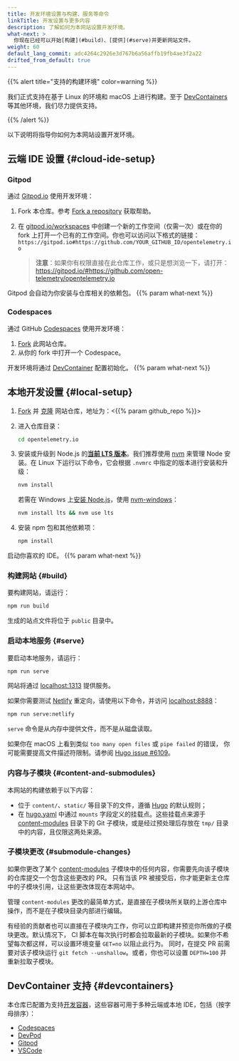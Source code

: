 ```yaml
---
title: 开发环境设置与构建、服务等命令
linkTitle: 开发设置与更多内容
description: 了解如何为本网站设置开发环境。
what-next: >
  你现在已经可以开始[构建](#build)、[提供](#serve)并更新网站文件。
weight: 60
default_lang_commit: adc4264c2926e3d767b6a56affb19fb4ae3f2a22
drifted_from_default: true
---
```


{{% alert title="支持的构建环境" color=warning %}}

我们正式支持在基于 Linux 的环境和 macOS 上进行构建。至于
[DevContainers](#devcontainers) 等其他环境，我们尽力提供支持。

{{% /alert %}}

以下说明将指导你如何为本网站设置开发环境。

## 云端 IDE 设置 {#cloud-ide-setup}

### Gitpod

通过 [Gitpod.io] 使用开发环境：

1.  Fork 本仓库。参考 [Fork a repository][fork] 获取帮助。
2.  在 [gitpod.io/workspaces] 中创建一个新的工作空间（仅需一次）或在你的
    fork 上打开一个已有的工作空间。你也可以访问以下格式的链接：
    `https://gitpod.io#https://github.com/YOUR_GITHUB_ID/opentelemetry.io`

    > **注意**：如果你有权限直接在此仓库工作，或只是想浏览一下，请打开：
    > <https://gitpod.io/#https://github.com/open-telemetry/opentelemetry.io>

Gitpod 会自动为你安装与仓库相关的依赖包。
{{% param what-next %}}

### Codespaces

通过 GitHub [Codespaces] 使用开发环境：

1. [Fork] 此网站仓库。
2. 从你的 fork 中打开一个 Codespace。

开发环境将通过 [DevContainer](#devcontainers) 配置初始化。
{{% param what-next %}}

## 本地开发设置 {#local-setup}

1.  [Fork] 并 [克隆][clone] 网站仓库，地址为：<{{% param github_repo %}}>

2.  进入仓库目录：

    ```sh
    cd opentelemetry.io
    ```

3.  安装或升级到 Node.js 的[**当前 LTS 版本**][nodejs-rel]。我们推荐使用
    [nvm] 来管理 Node 安装。在 Linux 下运行以下命令，它会根据 `.nvmrc` 中指定的版本进行安装和升级：

    ```sh
    nvm install
    ```

    若需在 Windows 上[安装 Node.js][nodejs-win]，使用 [nvm-windows]：

    ```cmd
    nvm install lts && nvm use lts
    ```

4.  安装 npm 包和其他依赖项：

    ```sh
    npm install
    ```

启动你喜欢的 IDE。
{{% param what-next %}}

### 构建网站 {#build}

要构建网站，请运行：

```sh
npm run build
```

生成的站点文件将位于 `public` 目录中。

### 启动本地服务 {#serve}

要启动本地服务，请运行：

```sh
npm run serve
```

网站将通过 [localhost:1313] 提供服务。

如果你需要测试 [Netlify] 重定向，请使用以下命令，并访问 [localhost:8888]：

```sh
npm run serve:netlify
```

`serve` 命令是从内存中提供文件，而不是从磁盘读取。

如果你在 macOS 上看到类似 `too many open files` 或 `pipe failed` 的错误，
你可能需要提高文件描述符限制。请参阅 [Hugo issue #6109](https://github.com/gohugoio/hugo/issues/6109)。

### 内容与子模块 {#content-and-submodules}

本网站的构建依赖于以下内容：

- 位于 `content/`、`static/` 等目录下的文件，遵循 [Hugo] 的默认规则；
- 在 [hugo.yaml] 中通过 `mounts` 字段定义的挂载点。这些挂载点来源于
  [content-modules] 目录下的 Git 子模块，或是经过预处理后存放在 `tmp/` 目录中的内容，且仅限这两处来源。

[hugo.yaml]: https://github.com/open-telemetry/opentelemetry.io/blob/main/hugo.yaml
[content-modules]: https://github.com/open-telemetry/opentelemetry.io/tree/main/content-modules

### 子模块更改 {#submodule-changes}

如果你更改了某个 [content-modules] 子模块中的任何内容，你需要先向该子模块的仓库提交一个包含这些更改的 PR。
只有当该 PR 被接受后，你才能更新主仓库中的子模块引用，让这些更改体现在本网站中。

管理 `content-modules` 更改的最简单方式，是直接在子模块所关联的上游仓库中操作，而不是在子模块目录内部进行编辑。

有经验的贡献者也可以直接在子模块内工作，你可以立即构建并预览你所做的子模块更改。默认情况下，
CI 脚本在每次执行时都会拉取最新的子模块。如果你不希望每次都这样，可以设置环境变量 `GET=no` 以阻止此行为。
同时，在提交 PR 前需要对该子模块运行 `git fetch --unshallow`。或者，你也可以设置 `DEPTH=100` 并重新拉取子模块。

## DevContainer 支持 {#devcontainers}

本仓库已配置为支持[开发容器][devcontainers]，这些容器可用于多种云端或本地 IDE，包括（按字母排序）：

- [Codespaces][cs-devc]
- [DevPod](https://devpod.sh/docs/developing-in-workspaces/devcontainer-json)
- [Gitpod](https://www.gitpod.io/docs/flex/configuration/devcontainer/overview)
- [VSCode](https://code.visualstudio.com/docs/devcontainers/containers#_installation)

[clone]: https://docs.github.com/en/repositories/creating-and-managing-repositories/cloning-a-repository
[codespaces]: https://docs.github.com/en/codespaces
[cs-devc]: https://docs.github.com/en/codespaces/setting-up-your-project-for-codespaces/adding-a-dev-container-configuration/introduction-to-dev-containers#about-dev-containers
[devcontainers]: https://containers.dev/
[fork]: https://docs.github.com/en/get-started/quickstart/fork-a-repo
[gitpod.io]: https://gitpod.io
[gitpod.io/workspaces]: https://gitpod.io/workspaces
[hugo]: https://gohugo.io
[localhost:1313]: http://localhost:1313
[localhost:8888]: http://localhost:8888
[netlify]: https://netlify.com
[nodejs-rel]: https://nodejs.org/en/about/previous-releases
[nodejs-win]: https://docs.microsoft.com/en-us/windows/dev-environment/javascript/nodejs-on-windows
[nvm]: https://github.com/nvm-sh/nvm/blob/master/README.md#installing-and-updating
[nvm-windows]: https://github.com/coreybutler/nvm-windows

<!-- markdownlint-disable link-image-reference-definitions -->
